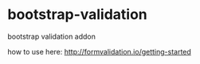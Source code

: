 # bootstrap-validation
bootstrap validation addon

how to use here:
http://formvalidation.io/getting-started
